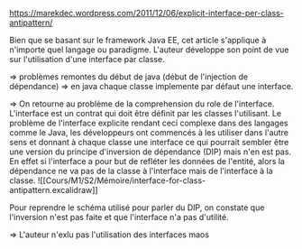 https://marekdec.wordpress.com/2011/12/06/explicit-interface-per-class-antipattern/

Bien que se basant sur le framework Java EE, cet article s'applique à n'importe quel langage ou paradigme. L'auteur développe son point de vue sur l'utilisation d'une interface par classe. 

=> problèmes remontes du début de java (début de l'injection de dépendance)
=> en java chaque classe implemente par défaut une interface.

=> On retourne au problème de la comprehension du role de l'interface. L'interface est un contrat qui doit être définit par les classes l'utilisant. Le problème de l'interface explicite rendant ceci complexe dans des langages comme le Java, les développeurs ont commencés à les utiliser dans l'autre sens et donnant à chaque classe une interface ce qui pourrait sembler être une version du principe d'inversion de dépendance (DIP) mais n'en est pas. En effet si l'interface a pour but de refléter les données de l'entité, alors la dépendance ne va pas de la classe à l'interface mais de l'interface à la classe. 
![[Cours/M1/S2/Mémoire/interface-for-class-antipattern.excalidraw]]

Pour reprendre le schéma utilisé pour parler du DIP, on constate que l'inversion n'est pas faite et que l'interface n'a pas d'utilité.

=> L'auteur n'exlu pas l'utilisation des interfaces maos 